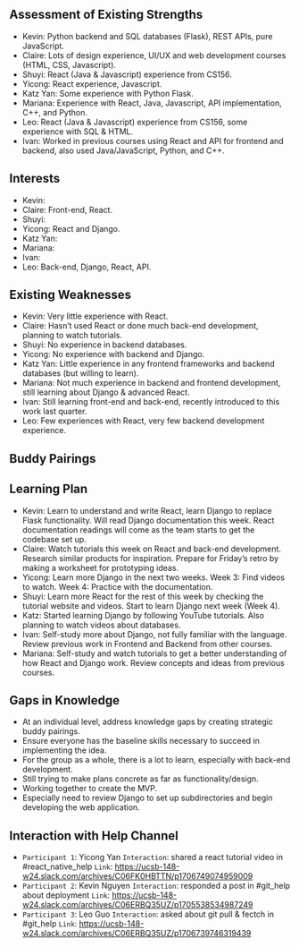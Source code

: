 ## Assessment of Existing Strengths
- Kevin: Python backend and SQL databases (Flask), REST APIs, pure JavaScript.
- Claire: Lots of design experience, UI/UX and web development courses (HTML, CSS, Javascript).
- Shuyi: React (Java & Javascript) experience from CS156.
- Yicong: React experience, Javascript.
- Katz Yan: Some experience with Python Flask.
- Mariana: Experience with React, Java, Javascript, API implementation, C++, and Python.
- Leo: React (Java & Javascript) experience from CS156, some experience with SQL & HTML.
- Ivan: Worked in previous courses using React and API for frontend and backend, also used Java/JavaScript, Python, and C++.

## Interests
- Kevin:
- Claire: Front-end, React.
- Shuyi:
- Yicong: React and Django.
- Katz Yan:
- Mariana:
- Ivan:
- Leo: Back-end, Django, React, API.

## Existing Weaknesses
- Kevin: Very little experience with React.
- Claire: Hasn’t used React or done much back-end development, planning to watch tutorials.
- Shuyi: No experience in backend databases.
- Yicong: No experience with backend and Django.
- Katz Yan: Little experience in any frontend frameworks and backend databases (but willing to learn).
- Mariana: Not much experience in backend and frontend development, still learning about Django & advanced React.
- Ivan: Still learning front-end and back-end, recently introduced to this work last quarter.
- Leo: Few experiences with React, very few backend development experience.

## Buddy Pairings

## Learning Plan
- Kevin: Learn to understand and write React, learn Django to replace Flask functionality. Will read Django documentation this week. React documentation readings will come as the team starts to get the codebase set up.
- Claire: Watch tutorials this week on React and back-end development. Research similar products for inspiration. Prepare for Friday’s retro by making a worksheet for prototyping ideas.
- Yicong: Learn more Django in the next two weeks. Week 3: Find videos to watch. Week 4: Practice with the documentation.
- Shuyi: Learn more React for the rest of this week by checking the tutorial website and videos. Start to learn Django next week (Week 4).
- Katz: Started learning Django by following YouTube tutorials. Also planning to watch videos about databases.
- Ivan: Self-study more about Django, not fully familiar with the language. Review previous work in Frontend and Backend from other courses.
- Mariana: Self-study and watch tutorials to get a better understanding of how React and Django work. Review concepts and ideas from previous courses.

## Gaps in Knowledge
- At an individual level, address knowledge gaps by creating strategic buddy pairings.
- Ensure everyone has the baseline skills necessary to succeed in implementing the idea.
- For the group as a whole, there is a lot to learn, especially with back-end development.
- Still trying to make plans concrete as far as functionality/design.
- Working together to create the MVP.
- Especially need to review Django to set up subdirectories and begin developing the web application.

## Interaction with Help Channel
- `Participant 1`: Yicong Yan   `Interaction`: shared a react tutorial video in #react_native_help `Link`: https://ucsb-148-w24.slack.com/archives/C06FK0HBTTN/p1706749074959009
- `Participant 2`: Kevin Nguyen `Interaction`: responded a post in #git_help about deployment `Link`: https://ucsb-148-w24.slack.com/archives/C06ERBQ35UZ/p1705538534987249
- `Participant 3`: Leo Guo      `Interaction`: asked about git pull & fectch in #git_help `Link`: https://ucsb-148-w24.slack.com/archives/C06ERBQ35UZ/p1706739746319439
